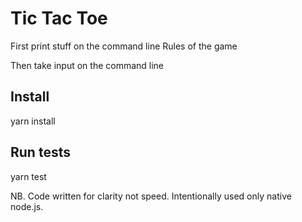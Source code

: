 
# Tic Tac Toe

First print stuff on the command line
Rules of the game

Then take input on the command line

## Install

yarn install

## Run tests

yarn test



NB. Code written for clarity not speed. Intentionally used only native node.js.